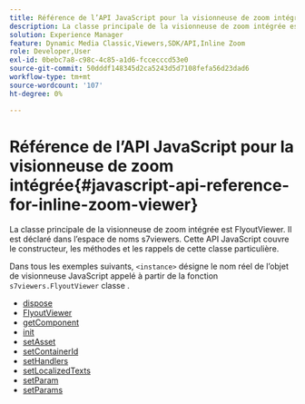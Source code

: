 ```yaml
---
title: Référence de l’API JavaScript pour la visionneuse de zoom intégrée
description: La classe principale de la visionneuse de zoom intégrée est FlyoutViewer. Il est déclaré dans l’espace de noms s7viewers. Cette API JavaScript couvre le constructeur, les méthodes et les rappels de cette classe particulière.
solution: Experience Manager
feature: Dynamic Media Classic,Viewers,SDK/API,Inline Zoom
role: Developer,User
exl-id: 0bebc7a8-c98c-4c85-a1d6-fccecccd53e0
source-git-commit: 50dddf148345d2ca5243d5d7108fefa56d23dad6
workflow-type: tm+mt
source-wordcount: '107'
ht-degree: 0%

---
```


# Référence de l’API JavaScript pour la visionneuse de zoom intégrée{#javascript-api-reference-for-inline-zoom-viewer}

La classe principale de la visionneuse de zoom intégrée est FlyoutViewer. Il est déclaré dans l’espace de noms s7viewers. Cette API JavaScript couvre le constructeur, les méthodes et les rappels de cette classe particulière.

Dans tous les exemples suivants, `<instance>` désigne le nom réel de l’objet de visionneuse JavaScript appelé à partir de la fonction `s7viewers.FlyoutViewer` classe .

* [dispose](r-html5-inlinezoom-viewer-javascriptapiref-dispose.md)
* [FlyoutViewer](r-html5-inlinezoom-viewer-javascriptapiref-inlinezoomviewer.md)
* [getComponent](r-html5-inlinezoom-viewer-javascriptapiref-getcomponent.md)
* [init](r-html5-inlinezoom-viewer-javascriptapiref-init.md)
* [setAsset](r-html5-inlinezoom-viewer-javascriptapiref-setasset.md)
* [setContainerId](r-html5-inlinezoom-viewer-javascriptapiref-.setcontainerid.md)
* [setHandlers](r-html5-inlinezoom-viewer-javascriptapiref-sethandlers.md)
* [setLocalizedTexts](r-html5-inlinezoom-viewer-javascriptapiref-setlocalizedtexts.md)
* [setParam](r-html5-inlinezoom-viewer-javascriptapiref-setparam.md)
* [setParams](r-html5-inlinezoom-viewer-javascriptapiref-setparams.md)
